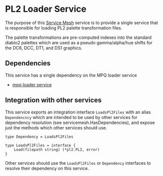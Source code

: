 # PL2 Loader Service
The purpose of this [Service Mesh](https://github.com/gravestench/servicemesh) service is
to provide a single service that is responsible for loading PL2 palette transformation files.

The palette transformations are pre-computed indexes into the standard diablo2 
palettes which are used as a pseudo gamma/alpha/hue shifts for the DC6, DCC, DT1,
and DS1 graphics.

## Dependencies
This service has a single dependency on the MPQ loader service
* [mpq loader service](../mpqLoader)

## Integration with other services
This service exports an integration interface `LoadsPl2Files` with an alias
`Dependencncy` which are intended to be used by other services for dependency
resolution (see servicemesh.HasDependencies), and expose just the methods which
other services should use.
```golang
type Dependency = LoadsPl2Files

type LoadsPl2Files = interface {
    Load(filepath string) (*pl2.PL2, error)
}
```

Other services should use the `LoadsPl2Files` or `Dependency` interfaces to resolve
their dependency on this service.
